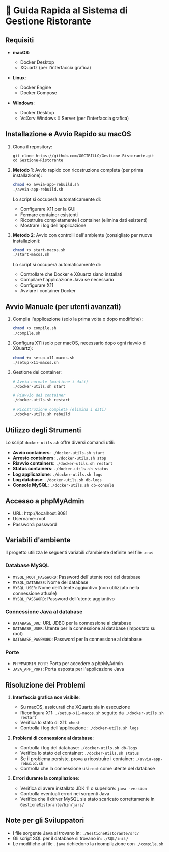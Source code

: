 # 🚀 Guida Rapida al Sistema di Gestione Ristorante

## Requisiti

- **macOS**:

  - Docker Desktop
  - XQuartz (per l'interfaccia grafica)

- **Linux**:

  - Docker Engine
  - Docker Compose

- **Windows**:
  - Docker Desktop
  - VcXsrv Windows X Server (per l'interfaccia grafica)

## Installazione e Avvio Rapido su macOS

1. Clona il repository:

   ```
   git clone https://github.com/GGCIRILLO/Gestione-Ristorante.git
   cd Gestione-Ristorante
   ```

2. **Metodo 1**: Avvio rapido con ricostruzione completa (per prima installazione):

   ```zsh
   chmod +x avvia-app-rebuild.sh
   ./avvia-app-rebuild.sh
   ```

   Lo script si occuperà automaticamente di:

   - Configurare X11 per la GUI
   - Fermare container esistenti
   - Ricostruire completamente i container (elimina dati esistenti)
   - Mostrare i log dell'applicazione

3. **Metodo 2**: Avvio con controlli dell'ambiente (consigliato per nuove installazioni):

   ```zsh
   chmod +x start-macos.sh
   ./start-macos.sh
   ```

   Lo script si occuperà automaticamente di:

   - Controllare che Docker e XQuartz siano installati
   - Compilare l'applicazione Java se necessario
   - Configurare X11
   - Avviare i container Docker

## Avvio Manuale (per utenti avanzati)

1. Compila l'applicazione (solo la prima volta o dopo modifiche):

   ```zsh
   chmod +x compile.sh
   ./compile.sh
   ```

2. Configura X11 (solo per macOS, necessario dopo ogni riavvio di XQuartz):

   ```zsh
   chmod +x setup-x11-macos.sh
   ./setup-x11-macos.sh
   ```

3. Gestione dei container:

   ```zsh
   # Avvio normale (mantiene i dati)
   ./docker-utils.sh start

   # Riavvio dei container
   ./docker-utils.sh restart

   # Ricostruzione completa (elimina i dati)
   ./docker-utils.sh rebuild
   ```

## Utilizzo degli Strumenti

Lo script `docker-utils.sh` offre diversi comandi utili:

- **Avvio containers**: `./docker-utils.sh start`
- **Arresto containers**: `./docker-utils.sh stop`
- **Riavvio containers**: `./docker-utils.sh restart`
- **Status containers**: `./docker-utils.sh status`
- **Log applicazione**: `./docker-utils.sh logs`
- **Log database**: `./docker-utils.sh db-logs`
- **Console MySQL**: `./docker-utils.sh db-console`

## Accesso a phpMyAdmin

- URL: http://localhost:8081
- Username: root
- Password: password

## Variabili d'ambiente

Il progetto utilizza le seguenti variabili d'ambiente definite nel file `.env`:

### Database MySQL

- `MYSQL_ROOT_PASSWORD`: Password dell'utente root del database
- `MYSQL_DATABASE`: Nome del database
- `MYSQL_USER`: Nome dell'utente aggiuntivo (non utilizzato nella connessione attuale)
- `MYSQL_PASSWORD`: Password dell'utente aggiuntivo

### Connessione Java al database

- `DATABASE_URL`: URL JDBC per la connessione al database
- `DATABASE_USER`: Utente per la connessione al database (impostato su root)
- `DATABASE_PASSWORD`: Password per la connessione al database

### Porte

- `PHPMYADMIN_PORT`: Porta per accedere a phpMyAdmin
- `JAVA_APP_PORT`: Porta esposta per l'applicazione Java

## Risoluzione dei Problemi

1. **Interfaccia grafica non visibile**:

   - Su macOS, assicurati che XQuartz sia in esecuzione
   - Riconfigura X11: `./setup-x11-macos.sh` seguito da `./docker-utils.sh restart`
   - Verifica lo stato di X11: `xhost`
   - Controlla i log dell'applicazione: `./docker-utils.sh logs`

2. **Problemi di connessione al database**:

   - Controlla i log del database: `./docker-utils.sh db-logs`
   - Verifica lo stato del container: `./docker-utils.sh status`
   - Se il problema persiste, prova a ricostruire i container: `./avvia-app-rebuild.sh`
   - Controlla che la connessione usi `root` come utente del database

3. **Errori durante la compilazione**:
   - Verifica di avere installato JDK 11 o superiore: `java -version`
   - Controlla eventuali errori nei sorgenti Java
   - Verifica che il driver MySQL sia stato scaricato correttamente in `GestioneRistorante/bin/jars/`

## Note per gli Sviluppatori

- I file sorgente Java si trovano in: `./GestioneRistorante/src/`
- Gli script SQL per il database si trovano in: `./SQL/init/`
- Le modifiche ai file `.java` richiedono la ricompilazione con `./compile.sh`
